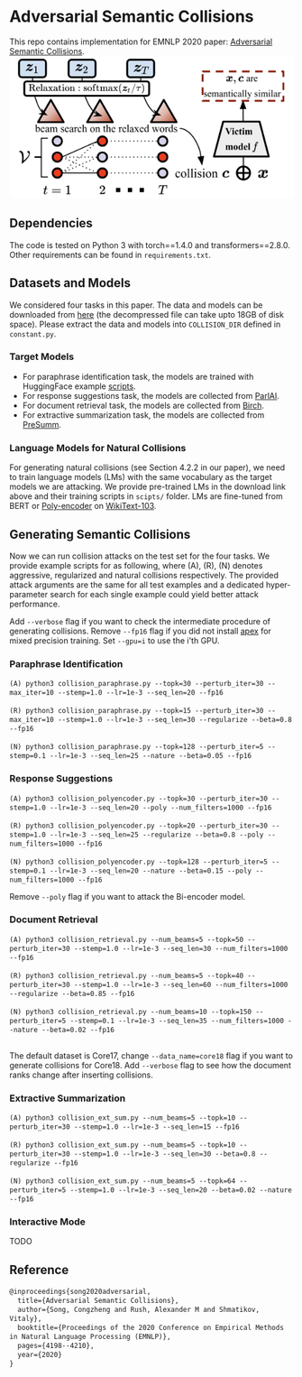 # Adversarial Semantic Collisions
This repo contains implementation for EMNLP 2020 paper: 
[Adversarial Semantic Collisions](https://arxiv.org/pdf/2011.04743.pdf).
![method](assets/method.png)

## Dependencies
The code is tested on Python 3 with torch==1.4.0 and transformers==2.8.0. 
Other requirements can be found in `requirements.txt`.

## Datasets and Models
We considered four tasks in this paper. The data and models can be downloaded from [here](https://zenodo.org/record/4263446#.X6iYUnVKjCJ) (the decompressed file can take upto 18GB of disk space).
Please extract the data and models into `COLLISION_DIR` defined in `constant.py`.

### Target Models
* For paraphrase identification task, the models are trained with HuggingFace example [scripts](https://github.com/huggingface/transformers/blob/master/examples/text-classification/run_glue.py).
* For response suggestions task, the models are collected from [ParlAI](https://parl.ai/projects/polyencoder/).
* For document retrieval task, the models are collected from [Birch](https://github.com/castorini/birch).
* For extractive summarization task, the models are collected from [PreSumm](https://github.com/nlpyang/PreSumm).


### Language Models for Natural Collisions
For generating natural collisions (see Section 4.2.2 in our paper), we need to train language models (LMs) with the same
vocabulary as the target models we are attacking. 
We provide pre-trained LMs in the download link above and their training scripts in `scipts/` folder. 
LMs are fine-tuned from BERT or [Poly-encoder](https://arxiv.org/pdf/1905.01969.pdf) on [WikiText-103](https://www.salesforce.com/products/einstein/ai-research/the-wikitext-dependency-language-modeling-dataset/).


## Generating Semantic Collisions
Now we can run collision attacks on the test set for the four tasks.
We provide example scripts for as following, where (A), (R), (N) denotes aggressive, 
regularized and natural collisions respectively.
The provided attack arguments are the same for all test examples and 
a dedicated hyper-parameter search for each single example could yield better attack performance. 

Add `--verbose` flag if you want to check the intermediate procedure of generating collisions.
Remove `--fp16` flag if you did not install [apex](https://github.com/NVIDIA/apex) for mixed precision training.
Set `--gpu=i` to use the i'th GPU. 

### **Paraphrase Identification** 
```
(A) python3 collision_paraphrase.py --topk=30 --perturb_iter=30 --max_iter=10 --stemp=1.0 --lr=1e-3 --seq_len=20 --fp16

(R) python3 collision_paraphrase.py --topk=15 --perturb_iter=30 --max_iter=10 --stemp=1.0 --lr=1e-3 --seq_len=30 --regularize --beta=0.8 --fp16 

(N) python3 collision_paraphrase.py --topk=128 --perturb_iter=5 --stemp=0.1 --lr=1e-3 --seq_len=25 --nature --beta=0.05 --fp16
```

### **Response Suggestions**
```
(A) python3 collision_polyencoder.py --topk=30 --perturb_iter=30 --stemp=1.0 --lr=1e-3 --seq_len=20 --poly --num_filters=1000 --fp16

(R) python3 collision_polyencoder.py --topk=20 --perturb_iter=30 --stemp=1.0 --lr=1e-3 --seq_len=25 --regularize --beta=0.8 --poly --num_filters=1000 --fp16

(N) python3 collision_polyencoder.py --topk=128 --perturb_iter=5 --stemp=0.1 --lr=1e-3 --seq_len=20 --nature --beta=0.15 --poly --num_filters=1000 --fp16
```
Remove `--poly` flag if you want to attack the Bi-encoder model.

### **Document Retrieval** 
```
(A) python3 collision_retrieval.py --num_beams=5 --topk=50 --perturb_iter=30 --stemp=1.0 --lr=1e-3 --seq_len=30 --num_filters=1000 --fp16

(R) python3 collision_retrieval.py --num_beams=5 --topk=40 --perturb_iter=30 --stemp=1.0 --lr=1e-3 --seq_len=60 --num_filters=1000 --regularize --beta=0.85 --fp16

(N) python3 collision_retrieval.py --num_beams=10 --topk=150 --perturb_iter=5 --stemp=0.1 --lr=1e-3 --seq_len=35 --num_filters=1000 --nature --beta=0.02 --fp16
 
```
The default dataset is Core17, change `--data_name=core18` flag if you want to generate collisions for Core18.
Add `--verbose` flag to see how the document ranks change after inserting collisions.  

### **Extractive Summarization** 
```
(A) python3 collision_ext_sum.py --num_beams=5 --topk=10 --perturb_iter=30 --stemp=1.0 --lr=1e-3 --seq_len=15 --fp16

(R) python3 collision_ext_sum.py --num_beams=5 --topk=10 --perturb_iter=30 --stemp=1.0 --lr=1e-3 --seq_len=30 --beta=0.8 --regularize --fp16

(N) python3 collision_ext_sum.py --num_beams=5 --topk=64 --perturb_iter=5 --stemp=1.0 --lr=1e-3 --seq_len=20 --beta=0.02 --nature --fp16
```

### **Interactive Mode**

TODO

## Reference
```
@inproceedings{song2020adversarial,
  title={Adversarial Semantic Collisions},
  author={Song, Congzheng and Rush, Alexander M and Shmatikov, Vitaly},
  booktitle={Proceedings of the 2020 Conference on Empirical Methods in Natural Language Processing (EMNLP)},
  pages={4198--4210},
  year={2020}
}
```
